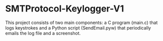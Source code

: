 # SMTProtocol-Keylogger-V1
This project consists of two main components: a C program (main.c) that logs keystrokes and a Python script (SendEmail.pyw) that periodically emails the log file and a screenshot.
